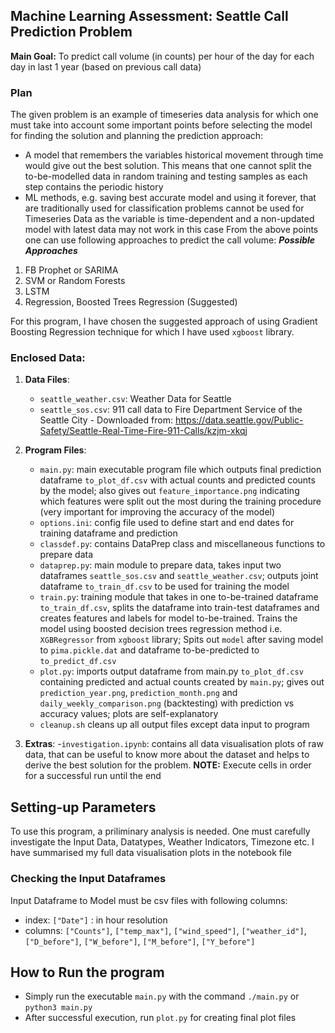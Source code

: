 ## Machine Learning Assessment: Seattle Call Prediction Problem
**Main Goal:** To predict call volume (in counts) per hour of the day for each day in last 1 year (based on previous call data)

### Plan
The given problem is an example of timeseries data analysis for which one must take into account some important points before selecting the model for finding the solution and planning the prediction approach:
 - A model that remembers the variables historical movement through time would give out the best solution. This means that one cannot split the to-be-modelled data in random training and testing samples as each step contains the periodic history
 - ML methods, e.g. saving best accurate model and using it forever, that are traditionally used for classification problems cannot be used for Timeseries Data as the variable is time-dependent and a non-updated model with latest data may not work in this case
From the above points one can use following approaches to predict the call volume:
***Possible Approaches***
1. FB Prophet or SARIMA
3. SVM or Random Forests
3. LSTM
4. Regression, Boosted Trees Regression (Suggested)

For this program, I have chosen the suggested approach of using Gradient Boosting Regression technique for which I have used `xgboost` library.
 
### Enclosed Data:

1. **Data Files**:
    - `seattle_weather.csv`: Weather Data for Seattle
    - `seattle_sos.csv`: 911 call data to Fire Department Service of the Seattle City - Downloaded from: https://data.seattle.gov/Public-Safety/Seattle-Real-Time-Fire-911-Calls/kzjm-xkqj

2. **Program Files**:
    - `main.py`: main executable program file which outputs final prediction dataframe `to_plot_df.csv` with actual counts and predicted counts by the model; also gives out `feature_importance.png` indicating which features were split out the most during the training procedure (very important for improving the accuracy of the model)
    - `options.ini`: config file used to define start and end dates for training dataframe and prediction
    - `classdef.py`: contains DataPrep class and miscellaneous functions to prepare data
    - `dataprep.py`: main module to prepare data, takes input two dataframes `seattle_sos.csv` and `seattle_weather.csv`; outputs joint dataframe `to_train_df.csv` to be used for training the model
    - `train.py`: training module that takes in one to-be-trained dataframe `to_train_df.csv`, splits the dataframe into train-test dataframes and creates features and labels for model to-be-trained. Trains the model using boosted decision trees regression method i.e. `XGBRegressor` from `xgboost` library; Spits out `model` after saving model to `pima.pickle.dat` and dataframe to-be-predicted to `to_predict_df.csv`
    - `plot.py`: imports output dataframe from main.py `to_plot_df.csv` containing predicted and actual counts created by `main.py`; gives out `prediction_year.png`, `prediction_month.png` and `daily_weekly_comparison.png` (backtesting) with prediction vs accuracy values; plots are self-explanatory
    - `cleanup.sh` cleans up all output files except data input to program

3. **Extras**: 
    -`investigation.ipynb`: contains all data visualisation plots of raw data, that can be useful to know more about the dataset and helps to derive the best solution for the problem. **NOTE:** Execute cells in order for a successful run until the end

## Setting-up Parameters
To use this program, a priliminary analysis is needed. One must carefully investigate the Input Data, Datatypes, Weather Indicators, Timezone etc. I have summarised my full data visualisation plots in the notebook file

### Checking the Input Dataframes
Input Dataframe to Model must be csv files with following columns:
- index: `["Date"]` : in hour resolution
- columns: `["Counts"]`, `["temp_max"]`, `["wind_speed"]`, `["weather_id"]`, `["D_before"]`, `["W_before"]`, `["M_before"]`, `["Y_before"]`

## How to Run the program
- Simply run the executable `main.py` with the command `./main.py` or `python3 main.py`
- After successful execution, run `plot.py` for creating final plot files
